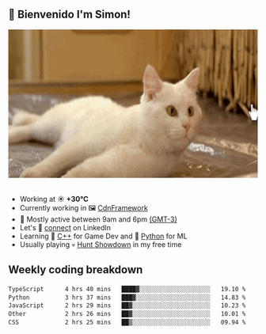 <h2>👋 <b>Bienvenido I'm Simon!&nbsp;</b></h2>

<section>
  <img src="./static/banner.gif" height=300 width=1000>
</section>

<br>

<ul>
  <li>
		<!--START_SECTION:weather-->
		Working at <b>☀️   +30°C</b>
		<!--END_SECTION:weather-->
  </li>
  <li>
    Currently working in 🖼️&nbsp;<a href=https://github.com/snapverse/cdn-framework target=_blank>CdnFramework</a>
  </li>
  <li>
    🚩 Mostly active between 9am and 6pm <a href=https://onlinealarmkur.com/world/es target=_blank>(GMT-3)</a>
  </li>
  <li>
    Let's 🔗&nbsp;<a href=https://www.linkedin.com/in/itsimmons target=_blank>connect</a> on LinkedIn
  </li>
  <li>
    Learning 👴&nbsp;<a href=https://images3.memedroid.com/images/UPLOADED755/65f2bce6734f6.webp target=_blank>C++</a> for Game Dev and 🐍&nbsp;<a href=https://qph.cf2.quoracdn.net/main-qimg-4472b6229cb75bf66ab531f3ebd4f975-lq target=_blank>Python</a> for ML
  </li>
  <li>
    Usually playing 💀&nbsp;<a href=https://www.huntshowdown.com target=_blank>Hunt Showdown</a> in my free time
  </li>
</ul>

<h2><b>Weekly coding breakdown </b></h2>

<!--START_SECTION:waka-->

```txt
TypeScript      4 hrs 40 mins   ████▓░░░░░░░░░░░░░░░░░░░░   19.10 %
Python          3 hrs 37 mins   ███▓░░░░░░░░░░░░░░░░░░░░░   14.83 %
JavaScript      2 hrs 29 mins   ██▓░░░░░░░░░░░░░░░░░░░░░░   10.23 %
Other           2 hrs 26 mins   ██▓░░░░░░░░░░░░░░░░░░░░░░   10.01 %
CSS             2 hrs 25 mins   ██▒░░░░░░░░░░░░░░░░░░░░░░   09.94 %
```

<!--END_SECTION:waka-->
